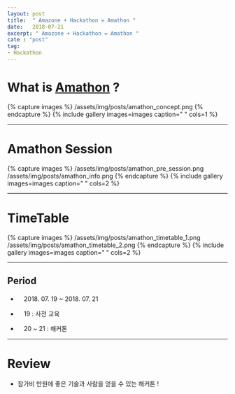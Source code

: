 ```yaml
---
layout: post
title:  " Amazone + Hackathon = Amathon "
date:   2018-07-21
excerpt: " Amazone + Hackathon = Amathon "
cate : "post"
tag:
- Hackathon
---
```


# What is [Amathon](https://amathon.ga/) ?

{% capture images %}
	/assets/img/posts/amathon_concept.png
{% endcapture %}
{% include gallery images=images caption=" " cols=1 %}


---


# Amathon Session

{% capture images %}
	/assets/img/posts/amathon_pre_session.png
	/assets/img/posts/amathon_info.png
{% endcapture %}
{% include gallery images=images caption=" " cols=2 %}


---


# TimeTable

{% capture images %}
	/assets/img/posts/amathon_timetable_1.png
	/assets/img/posts/amathon_timetable_2.png
{% endcapture %}
{% include gallery images=images caption=" " cols=2 %}

---


## Period

* 　2018. 07. 19 ~ 2018. 07. 21

* 　19 : 사전 교육

* 　20 ~ 21 : 해커톤 



---

# Review

* 참가비 만원에 좋은 기술과 사람을 얻을 수 있는 해커톤 !